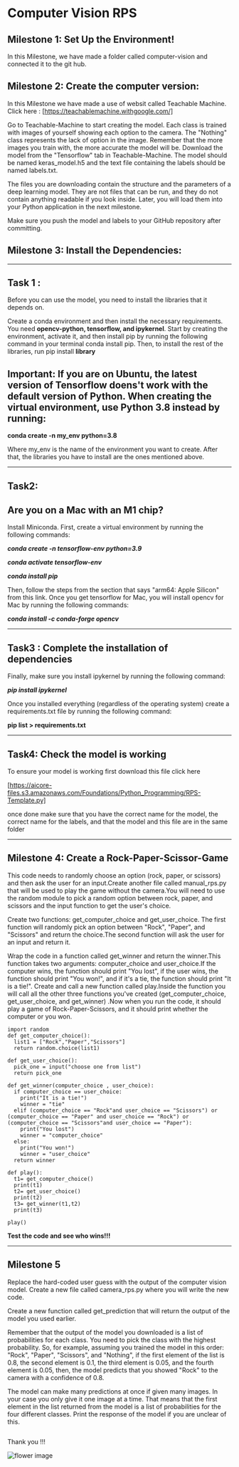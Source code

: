 # Computer Vision RPS
## Milestone 1: Set Up the Environment!
 In this Milestone, we have made a folder called computer-vision and connected it to the git hub. 


## Milestone 2: Create the computer version:
In this Milestone we have made a use of websit called Teachable Machine. 
Click here :
[https://teachablemachine.withgoogle.com/]

Go to Teachable-Machine  to start creating the model. Each class is trained with images of yourself showing each option to the camera. The "Nothing" class represents the lack of option in the image. Remember that the more images you train with, the more accurate the model will be.
Download the model from the "Tensorflow" tab in Teachable-Machine. The model should be named keras_model.h5 and the text file containing the labels should be named labels.txt.

The files you are downloading contain the structure and the parameters of a deep learning model. They are not files that can be run, and they do not contain anything readable if you look inside. Later, you will load them into your Python application in the next milestone.

Make sure you push the model and labels to your GitHub repository after committing.

## Milestone 3: Install the Dependencies:
---
## Task 1 :
Before you can use the model, you need to install the libraries that it depends on.

Create a conda environment and then install the necessary requirements. You need **opencv-python, tensorflow, and ipykernel**. Start by creating the environment, activate it, and then install pip by running the following command in your terminal conda install pip. Then, to install the rest of the libraries, run pip install **library**

## **Important**: If you are on Ubuntu, the latest version of Tensorflow doens't work with the default version of Python. When creating the virtual environment, use Python 3.8 instead by running:

**conda create -n my_env python=3.8**

Where my_env is the name of the environment you want to create.
After that, the libraries you have to install are the ones mentioned above.
***
## Task2: 
## Are you on a Mac with an M1 chip?
Install Miniconda. First, create a virtual environment by running the following commands:

***conda create -n tensorflow-env python=3.9***

***conda activate tensorflow-env***

***conda install pip***

Then, follow the steps from the section that says "arm64: Apple Silicon" from this link.
Once you get tensorflow for Mac, you will install opencv for Mac by running the following commands:

***conda install -c conda-forge opencv***
***
## Task3 : Complete the installation of dependencies
Finally, make sure you install ipykernel by running the following command:

***pip install ipykernel***

Once you installed everything (regardless of the operating system) create a requirements.txt file by running the following command:

**pip list > requirements.txt**
***
## Task4: Check the model is working
To ensure your model is working first download this file 
click here 

[https://aicore-files.s3.amazonaws.com/Foundations/Python_Programming/RPS-Template.py]

once done make sure that you have the correct name for the model, the correct name for the labels, and that the model and this file are in the same folder
***
## Milestone 4: Create a Rock-Paper-Scissor-Game
This code needs to randomly choose an option (rock, paper, or scissors) and then ask the user for an input.Create another file called manual_rps.py that will be used to play the game without the camera.You will need to use the random module to pick a random option between rock, paper, and scissors and the input function to get the user's choice.

Create two functions: get_computer_choice and get_user_choice.
The first function will randomly pick an option between "Rock", "Paper", and "Scissors" and return the choice.The second function will ask the user for an input and return it.

Wrap the code in a function called get_winner and return the winner.This function takes two arguments: computer_choice and user_choice.If the computer wins, the function should print "You lost", if the user wins, the function should print "You won!", and if it's a tie, the function should print "It is a tie!".
Create and call a new function called play.Inside the function you will call all the other three functions you've created (get_computer_choice, get_user_choice, and get_winner)
.Now when you run the code, it should play a game of Rock-Paper-Scissors, and it should print whether the computer or you won.
```
import random
def get_computer_choice():
  list1 = ["Rock","Paper","Scissors"]
  return random.choice(list1)
      
def get_user_choice(): 
  pick_one = input("choose one from list")  
  return pick_one

def get_winner(computer_choice , user_choice):
  if computer_choice == user_choice:
    print("It is a tie!")
    winner = "tie"
  elif (computer_choice == "Rock"and user_choice == "Scissors") or (computer_choice == "Paper" and user_choice == "Rock") or (computer_choice == "Scissors"and user_choice == "Paper"):
    print("You lost")
    winner = "computer_choice"
  else:
    print("You won!")
    winner = "user_choice"
  return winner

def play():
  t1= get_computer_choice()
  print(t1)
  t2= get_user_choice()
  print(t2)
  t3= get_winner(t1,t2)
  print(t3)

play()

```
**Test the code and see who wins!!!**
***
## Milestone 5
Replace the hard-coded user guess with the output of the computer vision model. Create a new file called camera_rps.py where you will write the new code.

Create a new function called get_prediction that will return the output of the model you used earlier.

Remember that the output of the model you downloaded is a list of probabilities for each class. You need to pick the class with the highest probability. So, for example, assuming you trained the model in this order: "Rock", "Paper", "Scissors", and "Nothing", if the first element of the list is 0.8, the second element is 0.1, the third element is 0.05, and the fourth element is 0.05, then, the model predicts that you showed "Rock" to the camera with a confidence of 0.8.

The model can make many predictions at once if given many images. In your case you only give it one image at a time. That means that the first element in the list returned from the model is a list of probabilities for the four different classes. Print the response of the model if you are unclear of this.
```
```
Thank you !!!

![flower image](C:\Intel\my_folder\computer-vision-rock-paper-scissors\RGB_image1.jpg)


